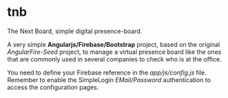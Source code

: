 tnb
===

The Next Board, simple digital presence-board.


A very simple **Angularjs/Firebase/Bootstrap** project, based on the original
*AngularFire-Seed* project, to manage a virtual presence board like the ones
that are commonly used in several companies to check who is at the office.

You need to define your Firebase reference in the *app/js/config.js* file.
Remember to enable the SimpleLogin *EMail/Password* authentication to access
the configuration pages.

